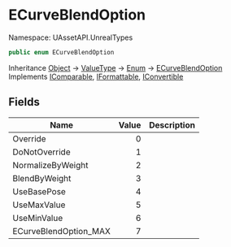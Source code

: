 # ECurveBlendOption

Namespace: UAssetAPI.UnrealTypes

```csharp
public enum ECurveBlendOption
```

Inheritance [Object](https://docs.microsoft.com/en-us/dotnet/api/system.object) → [ValueType](https://docs.microsoft.com/en-us/dotnet/api/system.valuetype) → [Enum](https://docs.microsoft.com/en-us/dotnet/api/system.enum) → [ECurveBlendOption](./uassetapi.unrealtypes.ecurveblendoption.md)<br>
Implements [IComparable](https://docs.microsoft.com/en-us/dotnet/api/system.icomparable), [IFormattable](https://docs.microsoft.com/en-us/dotnet/api/system.iformattable), [IConvertible](https://docs.microsoft.com/en-us/dotnet/api/system.iconvertible)

## Fields

| Name | Value | Description |
| --- | --: | --- |
| Override | 0 |  |
| DoNotOverride | 1 |  |
| NormalizeByWeight | 2 |  |
| BlendByWeight | 3 |  |
| UseBasePose | 4 |  |
| UseMaxValue | 5 |  |
| UseMinValue | 6 |  |
| ECurveBlendOption_MAX | 7 |  |
